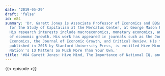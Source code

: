 ```yaml
---
date: '2019-05-29'
draft: 'false'
id: e84
summary: 'Dr. Garett Jones is Associate Professor of Economics and BB&amp;T Professor
  for the Study of Capitalism at the Mercatus Center, at George Mason University.
  His research interests include macroeconomics, monetary economics, and the microfoundations
  of economic growth. His work has appeared in journals such as the Journal of Monetary
  Economics, the Journal of Economic Growth, and Critical Review. His first book,
  published in 2015 by Stanford University Press, is entitled Hive Mind: How Your
  Nation''s IQ Matters So Much More Than Your Own.'
title: '#84 Garett Jones: Hive Mind, The Importance of National IQ, and Immigration'
---
```

{{< episode >}}
